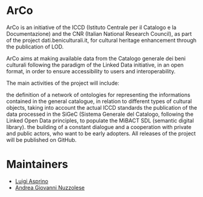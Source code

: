 # ArCo

ArCo is an initiative of the ICCD (Istituto Centrale per il Catalogo e la Documentazione) and the CNR (Italian National Research Council), as part of the project dati.beniculturali.it, for cultural heritage enhancement through the publication of LOD.

ArCo aims at making available data from the Catalogo generale dei beni culturali following the paradigm of the Linked Data initiative, in an open format, in order to ensure accessibility to users and interoperability.

The main activities of the project will include:

the definition of a network of ontologies for representing the informations contained in the general catalogue, in relation to different types of cultural objects, taking into account the actual ICCD standards
the publication of the data processed in the SiGeC (Sistema Generale del Catalogo, following the Linked Open Data principles, to populate the MiBACT SDL (semantic digital library).
the building of a constant dialogue and a cooperation with private and public actors, who want to be early adopters.
All releases of the project will be published on GitHub.


# Maintainers

- [Luigi Asprino](http://luigiasprino.it)
- [Andrea Giovanni Nuzzolese](https://www.istc.cnr.it/it/people/andrea-giovanni-nuzzolese)

